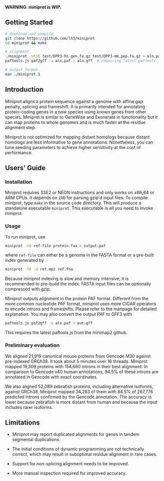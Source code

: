 **WARNING: miniprot is WIP.**

## Getting Started
```sh
# download and compile
git clone https://github.com/lh3/miniprot
cd miniprot && make

# alignment
./miniprot -ut16 test/DPP3-hs.gen.fa.gz test/DPP3-mm.pep.fa.gz > aln.paf
paftools.js paf2gff -a aln.paf > aln.gff  # requiring latest paftools.js from github

# output format
man ./miniprot.1
```

## Introduction

Miniprot aligns a protein sequence against a genome with affine gap penalty,
splicing and frameshift. It is primarily intended for annotating protein-coding
genes in a new species using known genes from other species. Miniprot is
similar to GeneWise and Exonerate in functionality but it can map proteins to
whole genomes and is much faster at the residue alignment step.

Miniprot is not optimized for mapping distant homologs because distant homologs
are less informative to gene annotations. Nonetheless, you can tune seeding
parameters to achieve higher sensitivity at the cost of performance.

## Users' Guide

### Installation

Miniprot requires SSE2 or NEON instructions and only works on x86\_64 or ARM
CPUs. It depends on zlib for parsing gzip'd input files. To compile miniprot,
type `make` in the source code directory. This will produce a standalone
executable `miniprot`. This executable is all you need to invoke miniprot.

### Usage

To run miniprot, use
```sh
miniprot -t8 ref-file protein.faa > output.paf
```
where `ref-file` can either be a genome in the FASTA format or a pre-built
index generated by
```sh
miniprot -t8 -d ref.mpi ref.fna
```
Because miniprot indexing is slow and memory intensive, it is recommended to
pre-build the index. FASTA input files can be optionally compressed with gzip.

Miniprot outputs alignment in the protein PAF format. Different from the more
common nucleotide PAF format, miniprot uses more CIGAR operators to encode
introns and frameshifts. Please refer to the manpage for detailed explanation.
You may also convert the output PAF to GFF3 with
```sh
paftools.js paf2gff -a aln.paf > out.gff
```
This requires the latest paftools.js from the minimap2 github.

### Preliminary evaluation

We aligned 21,919 canonical mouse proteins from Gencode M30 against pre-indexed
GRCh38. It took about 5 minutes over 16 threads. Miniprot mapped 19,309
proteins with 154,660 introns in their best alignment. In comparison to Gencode
v40 human annotations, 94.5% of these introns are annotated in Gencode with
exact coordinates.

We also aligned 52,089 zebrafish proteins, including alternative isoforms,
against GRCh38. Miniprot mapped 34,283 of them with 84.5% of 267,776 predicted
introns confirmed by the Gencode annotation. The accuracy is lower because
zebrafish is more distant from human and because the input includes rarer
isoforms.

## Limitations

* Miniprot may report duplicated alignments for genes in tandem segmental
  duplications.

* The initial conditions of dynamic programming are not technically correct,
  which may result in suboptimal residue alignment in rare cases.

* Support for non-splicing alignment needs to be improved.

* More manual inspection required for improved accuracy.
